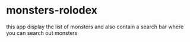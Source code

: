 # monsters-rolodex
this app display the list of monsters and also contain a search bar where you can search out monsters
